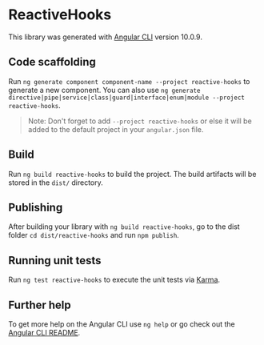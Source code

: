 # ReactiveHooks

This library was generated with [Angular CLI](https://github.com/angular/angular-cli) version 10.0.9.

## Code scaffolding

Run `ng generate component component-name --project reactive-hooks` to generate a new component. You can also use `ng generate directive|pipe|service|class|guard|interface|enum|module --project reactive-hooks`.
> Note: Don't forget to add `--project reactive-hooks` or else it will be added to the default project in your `angular.json` file. 

## Build

Run `ng build reactive-hooks` to build the project. The build artifacts will be stored in the `dist/` directory.

## Publishing

After building your library with `ng build reactive-hooks`, go to the dist folder `cd dist/reactive-hooks` and run `npm publish`.

## Running unit tests

Run `ng test reactive-hooks` to execute the unit tests via [Karma](https://karma-runner.github.io).

## Further help

To get more help on the Angular CLI use `ng help` or go check out the [Angular CLI README](https://github.com/angular/angular-cli/blob/master/README.md).
